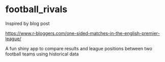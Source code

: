 # football_rivals

Inspired by blog post

https://www.r-bloggers.com/one-sided-matches-in-the-english-premier-league/

A fun shiny app to compare results and league positions between two football teams using historical data

